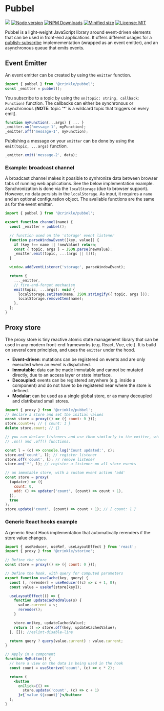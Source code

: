 # Pubbel

![](https://github.com/kevtiq/pubbel/workflows/test/badge.svg)
[![Node version](https://img.shields.io/npm/v/@crinkle/pubbel.svg?style=flat)](https://www.npmjs.com/package/@crinkle/pubbel)
[![NPM Downloads](https://img.shields.io/npm/dm/@crinkle/pubbel.svg?style=flat)](https://www.npmjs.com/package/@crinkle/pubbel)
[![Minified size](https://img.shields.io/bundlephobia/min/@crinkle/pubbel@latest?label=minified)](https://www.npmjs.com/package/@crinkle/pubbel)
[![License: MIT](https://img.shields.io/badge/License-MIT-yellow.svg)](https://opensource.org/licenses/MIT)

Pubbel is a light-weight JavaScript library around event-driven elements that can be used in front-end applications. It offers different usages for a [publish-subscribe](https://en.wikipedia.org/wiki/Publish%E2%80%93subscribe_pattern) implemementation (wrapped as an event emitter), and an asynchronous queue that emits events.

## Event Emitter

An event emitter can be created by using the `emitter` function.

```js
import { pubbel } from '@crinkle/pubbel';
const _emitter = pubbel();
```

You subscribe to a topic by using the `on(topic: string, callback: Function)` function. The callbacks can either be synchronous or asynchronous (**NOTE**: topic '\*' is a wildcard topic that triggers on every emit).

```js
function myFunction(...args) { ... }
_emitter.on('message-1', myFunction);
_emitter.off('message-1', myFunction);
```

Publishing a message on your `emitter` can be done by using the `emit(topic, ...args)` function.

```js
_emitter.emit('message-2', data);
```

### Example: broadcast channel

A broadcast channel makes it possible to synhronize data between browser tabs of running web applications. See the below implementation example. Synchronization is done via the `localStorage` (due to browser support). However, no data persists in the `localStorage`. As input, it requires a `name` and an optional configuration object. The available functions are the same as for the event emitter.

```js
import { pubbel } from '@crinkle/pubbel';

export function channel(name) {
  const _emitter = pubbel();

  // function used on the 'storage' event listener
  function parseWindowEvent([key, value]) {
    if (key !== name || !newValue) return;
    const { topic, args } = JSON.parse(newValue);
    _emitter.emit(topic, ...(args || []));
  }

  window.addEventListener('storage', parseWindowEvent);

  return {
    ..._emitter,
    // fire-and-forget mechanism
    emit(topic, ...args): void {
      localStorage.setItem(name, JSON.stringify({ topic, args }));
      localStorage.removeItem(name);
    },
  };
}
```

## Proxy store

The proxy store is tiny reactive atomic state management library that can be used in any modern front-end frameworks (e.g. React, Vue, etc.). It is build on several core principles, and uses the `emitter` under the hood.

- **Event-driven**: mutations can be registered on events and are only executed when an event is dispatched.
- **Immutable**: data can be made immutable and cannot be mutated directly, due to an access layer or state interface.
- **Decoupled**: events can be registered anywhere (e.g. inside a component) and do not have to be registered near where the store is defined.
- **Modular**: can be used as a single global store, or as many decoupled and distributed small stores.

```js
import { proxy } from '@crinkle/pubbel';
// declare a store and set the initial values
const store = proxy(() => ({ count: 0 }));
store.count++; // { count: 1 }
delete store.count; // {}

// you can declare listeners and use them similarly to the emitter, with the
// .on() and .off() functions.

const l = (c) => console.log('Count updated:', c);
store.on('count', l); // register listener
store.off('count', l); // remove listener
store.on('*', l); // register a listener on all store events

// an immutable store, with a custom event action 'add'
const store = proxy(
  (updater) => ({
    count: 0,
    add: () => updater('count', (count) => count + 1),
  }),
  true
);
store.update('count', (count) => count + 1); // { count: 1 }
```

### Generic React hooks example

A generic React Hook implementation that automatically rerenders if the store value changes.

```jsx
import { useReducer, useRef, useLayoutEffect } from 'react';
import { proxy } from '@crinkle/storive';

// Define the store
const store = proxy(() => ({ count: 0 }));

// Define the hook, with query for computed parameters
export function useCache(key, query) {
  const [, rerender] = useReducer((c) => c + 1, 0);
  const value = useRef(store[key]);

  useLayoutEffect(() => {
    function updateCachedValue(s) {
      value.current = s;
      rerender();
    }

    store.on(key, updateCachedValue);
    return () => store.off(key, updateCachedValue);
  }, []); //eslint-disable-line

  return query ? query(value.current) : value.current;
}

// Apply in a component
function MyButton() {
  // here a view on the data is being used in the hook
  const count = useStorive('count', (c) => c * 2);

  return (
    <button
      onClick={() =>
        store.update('count', (c) => c + 1)
      }>{`value ${count}`}</button>
  );
}
```
